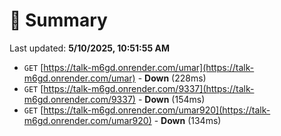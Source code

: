 # 📖 Summary
Last updated: **5/10/2025, 10:51:55 AM**

- `GET` [https://talk-m6gd.onrender.com/umar](https://talk-m6gd.onrender.com/umar) - **Down** (228ms)
- `GET` [https://talk-m6gd.onrender.com/9337](https://talk-m6gd.onrender.com/9337) - **Down** (154ms)
- `GET` [https://talk-m6gd.onrender.com/umar920](https://talk-m6gd.onrender.com/umar920) - **Down** (134ms)
